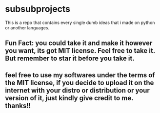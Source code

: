 # subsubprojects
This is a repo that contains every single dumb ideas that i made on python or another languages.
## Fun Fact: you could take it and make it however you want, its got MIT license. Feel free to take it. **But** remember to star it before you take it.
## feel free to use my softwares under the terms of the MIT license, if you decide to upload it on the internet with your distro or distribution or your version of it, just kindly give credit to me. thanks!!
